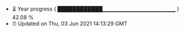 - ⏳ Year progress { ████████████▁▁▁▁▁▁▁▁▁▁▁▁▁▁▁▁▁▁ } 42.08 %
- ⏰ Updated on Thu, 03 Jun 2021 14:13:29 GMT

